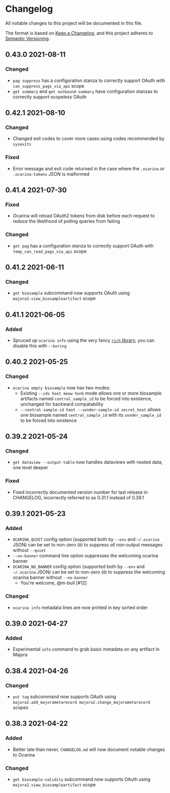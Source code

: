 # Changelog
All notable changes to this project will be documented in this file.

The format is based on [Keep a Changelog](https://keepachangelog.com/en/1.0.0/),
and this project adheres to [Semantic Versioning](https://semver.org/spec/v2.0.0.html).

## 0.43.0 2021-08-11
### Changed
* `pag suppress` has a configuration stanza to correctly support OAuth with `can_suppress_pags_via_api` scope
* `get summary` and `get outbound-summary` have configuration stanzas to correctly support scopeless OAuth

## 0.42.1 2021-08-10
### Changed
* Changed exit codes to cover more cases using codes recommended by `sysexits`
### Fixed
* Error message and exit code returned in the case where the `.ocarina` or `.ocarina-tokens` JSON is malformed

## 0.41.4 2021-07-30
### Fixed
* Ocarina will reload OAuth2 tokens from disk before each request to reduce the likelihood of polling queries from failing
### Changed
* `get pag` has a configuration stanza to correctly support OAuth with `temp_can_read_pags_via_api` scope

## 0.41.2 2021-06-11
### Changed
* `get biosample` subcommand now supports OAuth using `majora2.view_biosampleartifact` scope

## 0.41.1 2021-06-05
### Added
* Spruced up `ocarina info` using the very fancy [`rich` library](https://github.com/willmcgugan/rich), you can disable this with `--boring`

## 0.40.2 2021-05-25
### Changed
* `ocarina empty biosample` now has two modes:
    * Existing `--ids hoot meow honk` mode allows one or more biosample artifacts named `central_sample_id` to be forced into existence, unchanged for backward compatability
    * `--central-sample-id hoot --sender-sample-id secret_hoot` allows one biosample named `central_sample_id` with its `sender_sample_id` to be forced into existence

## 0.39.2 2021-05-24
### Changed
* `get dataview --output-table` now handles dataviews with nested data, one level deeper

### Fixed
* Fixed incorrectly documented version number for last release in CHANGELOG, incorrectly referred to as 0.31.1 instead of 0.39.1

## 0.39.1 2021-05-23
### Added
* `OCARINA_QUIET` config option (supported both by `--env` and `~/.ocarina` JSON) can be set to non-zero (`0`) to suppress *all* non-output messages without `--quiet`
* `--no-banner` command line option suppresses the welcoming ocarina banner
* `OCARINA_NO_BANNER` config option (supported both by `--env` and `~/.ocarina` JSON) can be set to non-zero (`0`) to suppress the welcoming ocarina banner without `--no-banner`
    * You're welcome, @m-bull [#12]

### Changed
* `ocarina info` metadata lines are now printed in key sorted order

## 0.39.0 2021-04-27
### Added
* Experimental `info` command to grab basic metadata on any artifact in Majora

## 0.38.4 2021-04-26
### Changed
* `put tag` subcommand now supports OAuth using `majora2.add_majorametarecord majora2.change_majorametarecord` scopes

## 0.38.3 2021-04-22
### Added
* Better late than never, `CHANGELOG.md` will now document notable changes to Ocarina
### Changed
* `get biosample-validity` subcommand now supports OAuth using `majora2.view_biosampleartifact` scope

